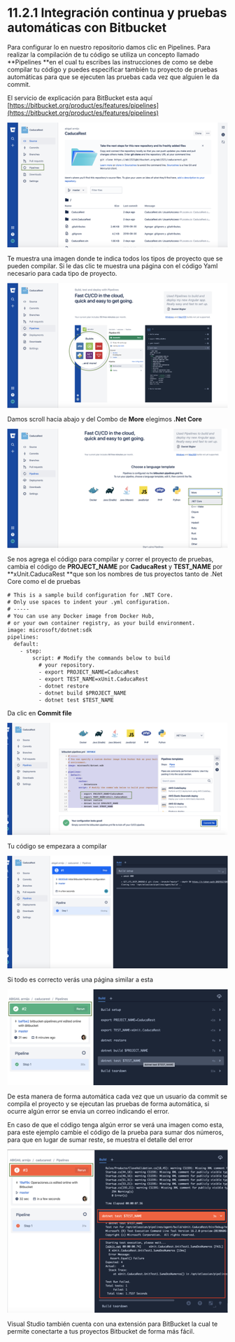 # 11.2.1 Integración continua y pruebas automáticas con Bitbucket

Para configurar lo en nuestro repositorio damos clic en Pipelines. Para realizar la compilación de tu código se utiliza un concepto llamado **Pipelines **en el cual tu escribes las instrucciones de como se debe compilar tu código y puedes especificar también tu proyecto de pruebas automáticas para que se ejecuten las pruebas cada vez que alguien le da commit.

El servicio de explicación para BitBucket esta aquí [https://bitbucket.org/product/es/features/pipelines](https://bitbucket.org/product/es/features/pipelines)

![](<../../.gitbook/assets/image (208).png>)

Te muestra una imagen donde te indica todos los tipos de proyecto que se pueden compilar. Si le das clic te muestra una página con el código Yaml necesario para cada tipo de proyecto.

![](<../../.gitbook/assets/image (211).png>)

Damos scroll hacia abajo y del Combo de **More** elegimos **.Net Core**

![](<../../.gitbook/assets/image (212).png>)

Se nos agrega el código para compilar y correr el proyecto de pruebas, cambia el código de **PROJECT\_NAME** por **CaducaRest** y **TEST\_NAME** por **xUnit.CaducaRest **que son los nombres de tus proyectos tanto de .Net Core como el de pruebas

```markup
# This is a sample build configuration for .NET Core.
# Only use spaces to indent your .yml configuration.
# -----
# You can use any Docker image from Docker Hub, 
# or your own container registry, as your build environment.
image: microsoft/dotnet:sdk
pipelines:
  default:
    - step:
        script: # Modify the commands below to build 
          # your repository.
          - export PROJECT_NAME=CaducaRest
          - export TEST_NAME=xUnit.CaducaRest
          - dotnet restore
          - dotnet build $PROJECT_NAME
          - dotnet test $TEST_NAME
```

Da clic en **Commit file**

![](<../../.gitbook/assets/image (213).png>)

Tu código se empezara a compilar

![](<../../.gitbook/assets/image (214).png>)

Si todo es correcto verás una página similar a esta

![](<../../.gitbook/assets/image (216).png>)

De esta manera de forma automática cada vez que un usuario da commit se compila el proyecto y se ejecutan las pruebas de forma automática, si ocurre algún error se envia un correo indicando el error.

En caso de que el código tenga algún error se verá una imagen como esta, para este ejemplo cambie el código de la prueba para sumar dos números, para que en lugar de sumar reste, se muestra el detalle del error

![](<../../.gitbook/assets/image (217).png>)

Visual Studio también cuenta con una extensión para BitBucket la cual te permite conectarte a tus proyectos Bitbucket de forma más fácil.

